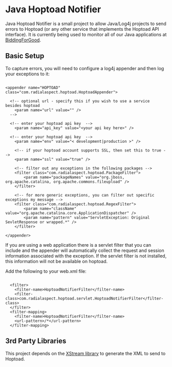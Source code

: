 Java Hoptoad Notifier
=====================

Java Hoptoad Notifier is a small project to allow Java/Log4j projects to send errors to Hoptoad (or any other service that implements the Hoptoad API interface). It is currently being used to monitor all of our Java applications at [BiddingForGood](http://www.biddingforgood.com).

Basic Setup
-----------

To capture errors, you will need to configure a log4j appender and then log your exceptions to it:

<pre><code>
&lt;appender name="HOPTOAD" class="com.radialaspect.hoptoad.HoptoadAppender">
  
  &lt;!-- optional url - specify this if you wish to use a service besides hoptoad
    &lt;param name="url" value="" />
  -->

  &lt;!-- enter your hoptoad api key  -->
	&lt;param name="api_key" value="&lt;your api key here>" />

  &lt;!-- enter your hoptoad api key  -->
	&lt;param name="env" value="&lt; development|production >" />

	&lt;!-- if your hoptoad account supports SSL, then set this to true -->
	&lt;param name="ssl" value="true" />
	
	&lt;!-- filter out any exceptions in the following packages -->
	&lt;filter class="com.radialaspect.hoptoad.PackageFilter">
		&lt;param name="packageNames" value="org.jboss, org.apache.catalina, org.apache.commons.fileupload" />
	&lt;/filter>

	&lt;!-- for more generic exceptions, you can filter out specific exceptions my message -->
	&lt;filter class="com.radialaspect.hoptoad.RegexFilter">
		&lt;param name="className" value="org.apache.catalina.core.ApplicationDispatcher" />
		&lt;param name="pattern" value="ServletException: Original SevletResponse or wrapped.*" />
	&lt;/filter>

&lt;/appender>
</code></pre>

If you are using a web application there is a servlet filter that you can include and the appender will automatically collect the request and session information associated with the exception. If the servlet filter is not installed, this information will not be available on hoptoad.

Add the following to your web.xml file:

<pre><code>
  &lt;filter>
    &lt;filter-name>HoptoadNotifierFilter&lt;/filter-name>
    &lt;filter-class>com.radialaspect.hoptoad.servlet.HoptoadNotifierFilter&lt;/filter-class>
  &lt;/filter>
  &lt;filter-mapping>
  	&lt;filter-name>HoptoadNotifierFilter&lt;/filter-name>
  	&lt;url-pattern>/*&lt;/url-pattern>
  &lt;/filter-mapping>
</code></pre>

3rd Party Libraries
-------------------

This project depends on the [XStream library](http://xstream.codehaus.org/) to generate the XML to send to Hoptoad.
